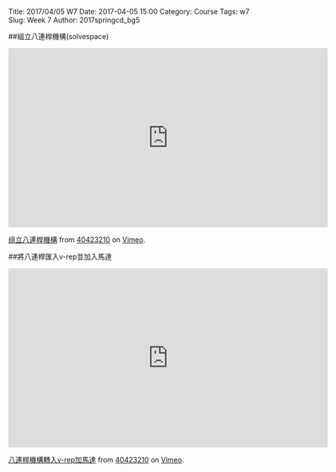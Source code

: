 Title: 2017/04/05 W7
Date: 2017-04-05 15:00
Category: Course
Tags: w7
Slug: Week 7
Author: 2017springcd_bg5

##組立八連桿機構(solvespace)
<iframe src="https://player.vimeo.com/video/213023653" width="640" height="359" frameborder="0" webkitallowfullscreen mozallowfullscreen allowfullscreen></iframe>
<p><a href="https://vimeo.com/213023653">组立八連桿機構</a> from <a href="https://vimeo.com/user61434176">40423210</a> on <a href="https://vimeo.com">Vimeo</a>.</p>

##將八連桿匯入v-rep並加入馬達
<iframe src="https://player.vimeo.com/video/213030727" width="640" height="359" frameborder="0" webkitallowfullscreen mozallowfullscreen allowfullscreen></iframe>
<p><a href="https://vimeo.com/213030727">八連桿機構轉入v-rep加馬達</a> from <a href="https://vimeo.com/user61434176">40423210</a> on <a href="https://vimeo.com">Vimeo</a>.</p>
